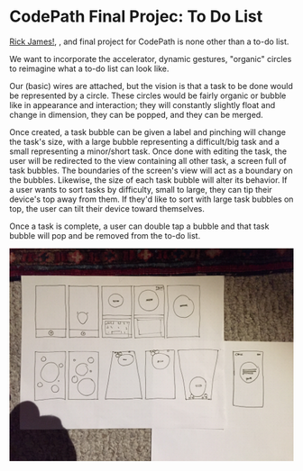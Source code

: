 CodePath Final Projec: To Do List
=============

[Rick James!](https://github.com/sayheyrickjames), [](), and []() final project for CodePath is none other than a to-do list.

We want to incorporate the accelerator, dynamic gestures, "organic" circles to reimagine what a to-do list can look like.

Our (basic) wires are attached, but the vision is that a task to be done would be represented by a circle. These circles would be fairly organic or bubble like in appearance and interaction; they will constantly slightly float and change in dimension, they can be popped, and they can be merged.

Once created, a task bubble can be given a label and pinching will change the task's size, with a large bubble representing a difficult/big task and a small representing a minor/short task. Once done with editing the task, the user will be redirected to the view containing all other task, a screen full of task bubbles. The boundaries of the screen's view will act as a boundary on the bubbles. Likewise, the size of each task bubble will alter its behavior. If a user wants to sort tasks by difficulty, small to large, they can tip their device's top away from them. If they'd like to sort with large task bubbles on top, the user can tilt their device toward themselves.

Once a task is complete, a user can double tap a bubble and that task bubble will pop and be removed from the to-do list.

![Todo Wires](/wires.jpg?raw=true "Todo Wires")